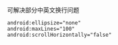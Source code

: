 可解决部分中英文换行问题
```
android:ellipsize="none"
android:maxLines="100"
android:scrollHorizontally="false"
```
